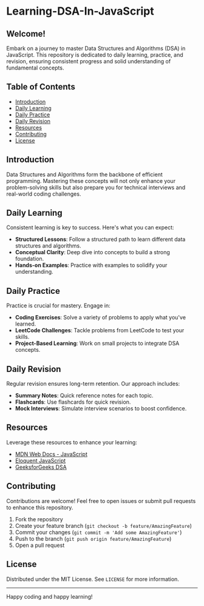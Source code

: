 # Learning-DSA-In-JavaScript

## Welcome!

Embark on a journey to master Data Structures and Algorithms (DSA) in JavaScript. This repository is dedicated to daily learning, practice, and revision, ensuring consistent progress and solid understanding of fundamental concepts.

## Table of Contents

- [Introduction](#introduction)
- [Daily Learning](#daily-learning)
- [Daily Practice](#daily-practice)
- [Daily Revision](#daily-revision)
- [Resources](#resources)
- [Contributing](#contributing)
- [License](#license)

## Introduction

Data Structures and Algorithms form the backbone of efficient programming. Mastering these concepts will not only enhance your problem-solving skills but also prepare you for technical interviews and real-world coding challenges.

## Daily Learning

Consistent learning is key to success. Here's what you can expect:

- **Structured Lessons**: Follow a structured path to learn different data structures and algorithms.
- **Conceptual Clarity**: Deep dive into concepts to build a strong foundation.
- **Hands-on Examples**: Practice with examples to solidify your understanding.

## Daily Practice

Practice is crucial for mastery. Engage in:

- **Coding Exercises**: Solve a variety of problems to apply what you've learned.
- **LeetCode Challenges**: Tackle problems from LeetCode to test your skills.
- **Project-Based Learning**: Work on small projects to integrate DSA concepts.

## Daily Revision

Regular revision ensures long-term retention. Our approach includes:

- **Summary Notes**: Quick reference notes for each topic.
- **Flashcards**: Use flashcards for quick revision.
- **Mock Interviews**: Simulate interview scenarios to boost confidence.

## Resources

Leverage these resources to enhance your learning:

- [MDN Web Docs - JavaScript](https://developer.mozilla.org/en-US/docs/Web/JavaScript)
- [Eloquent JavaScript](https://eloquentjavascript.net/)
- [GeeksforGeeks DSA](https://www.geeksforgeeks.org/data-structures/)

## Contributing

Contributions are welcome! Feel free to open issues or submit pull requests to enhance this repository.

1. Fork the repository
2. Create your feature branch (`git checkout -b feature/AmazingFeature`)
3. Commit your changes (`git commit -m 'Add some AmazingFeature'`)
4. Push to the branch (`git push origin feature/AmazingFeature`)
5. Open a pull request

## License

Distributed under the MIT License. See `LICENSE` for more information.

---

Happy coding and happy learning!
